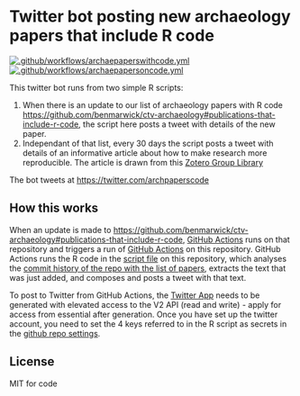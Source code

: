 # Twitter bot posting new archaeology papers that include R code

[![.github/workflows/archaepaperswithcode.yml](https://github.com/benmarwick/archaepaperswithcode/actions/workflows/archaepaperswithcode.yml/badge.svg)](https://github.com/benmarwick/archaepaperswithcode/actions/workflows/archaepaperswithcode.yml) [![.github/workflows/archaepapersoncode.yml](https://github.com/benmarwick/archaepaperswithcode/actions/workflows/archaepapersoncode.yml/badge.svg)](https://github.com/benmarwick/archaepaperswithcode/actions/workflows/archaepapersoncode.yml)

This twitter bot runs from two simple R scripts:

1. When there is an update to our list of archaeology papers with R code https://github.com/benmarwick/ctv-archaeology#publications-that-include-r-code, the script here posts a tweet with details of the new paper. 
2. Independant of that list, every 30 days the script posts a tweet with details of an informative article about how to make research more reproducible. The article is drawn from this [Zotero Group Library](https://www.zotero.org/groups/4690054/)

The bot tweets at https://twitter.com/archpaperscode

## How this works

When an update is made to https://github.com/benmarwick/ctv-archaeology#publications-that-include-r-code, [GitHub Actions](https://github.com/benmarwick/ctv-archaeology/blob/master/.github/workflows/main.yml) runs on that repository and triggers a run of [GitHub Actions](https://github.com/benmarwick/archaepaperswithcode/blob/main/.github/workflows/archaepaperswithcode.yml) on this repository. GitHub Actions runs the R code in the [script file](https://github.com/benmarwick/archaepaperswithcode/blob/main/archaepaperswithcode.R) on this repository, which analyses the [commit history of the repo with the list of papers](https://github.com/benmarwick/ctv-archaeology/commits/master), extracts the text that was just added, and composes and posts a tweet with that text.

To post to Twitter from  GitHub Actions, the [Twitter App](https://developer.twitter.com/en/portal/projects/1525591587522084864/apps/24274200/settings) needs to be generated with elevated access to the V2 API (read and write) - apply for access from essential after generation. Once you have set up the twitter account, you need to set the 4 keys referred to in the R script as secrets in the [github repo settings](https://github.com/benmarwick/archaepaperswithcode/settings/secrets/actions). 

## License

MIT for code 
